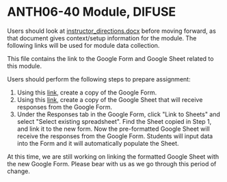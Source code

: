 # ANTH06-40 Module, DIFUSE

Users should look at [instructor_directions.docx](https://github.com/difuse-dartmouth/ANTH06-40_22F/tree/main/completed_module/components) before moving forward, as that document gives context/setup information for the module. The following links will be used for module data collection.

This file contains the link to the Google Form and Google Sheet related to this module.

Users should perform the following steps to prepare assignment:
1. Using this [link](https://forms.gle/pRJEzgTLem9rg4jr5), create a copy of the Google Form.  
2. Using this [link](https://docs.google.com/spreadsheets/d/17CBAwqIPAwoZhLnRJ6HGfusSBF4hffFhF77kSxEBfhI/edit?usp=sharing), create a copy of the Google Sheet that will receive responses from the Google Form.
3. Under the Responses tab in the Google Form, click "Link to Sheets" and select "Select existing spreadsheet". Find the Sheet copied in Step 1, and link it to the new form. Now the pre-formatted Google Sheet will receive the responses from the Google Form. Students will input data into the Form and it will automatically populate the Sheet.

At this time, we are still working on linking the formatted Google Sheet with the new Google Form. Please bear with us as we go through this period of change.
